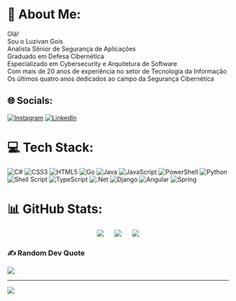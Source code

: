 # 💫 About Me:
Olá!<br>Sou o Luzivan Gois<br>Analista Sênior de Segurança de Aplicações<br>Graduado em Defesa Cibernética<br>Especializado em Cybersecurity e Arquitetura de Software<br>Com mais de 20 anos de experiência no setor de Tecnologia da Informação<br>Os últimos quatro anos dedicados ao campo da Segurança Cibernética


## 🌐 Socials:
[![Instagram](https://img.shields.io/badge/Instagram-%23E4405F.svg?logo=Instagram&logoColor=white)](https://instagram.com/luzivangois) [![LinkedIn](https://img.shields.io/badge/LinkedIn-%230077B5.svg?logo=linkedin&logoColor=white)](https://linkedin.com/in/luzivangois) 

# 💻 Tech Stack:
![C#](https://img.shields.io/badge/c%23-%23239120.svg?style=plastic&logo=csharp&logoColor=white) ![CSS3](https://img.shields.io/badge/css3-%231572B6.svg?style=plastic&logo=css3&logoColor=white) ![HTML5](https://img.shields.io/badge/html5-%23E34F26.svg?style=plastic&logo=html5&logoColor=white) ![Go](https://img.shields.io/badge/go-%2300ADD8.svg?style=plastic&logo=go&logoColor=white) ![Java](https://img.shields.io/badge/java-%23ED8B00.svg?style=plastic&logo=openjdk&logoColor=white) ![JavaScript](https://img.shields.io/badge/javascript-%23323330.svg?style=plastic&logo=javascript&logoColor=%23F7DF1E) ![PowerShell](https://img.shields.io/badge/PowerShell-%235391FE.svg?style=plastic&logo=powershell&logoColor=white) ![Python](https://img.shields.io/badge/python-3670A0?style=plastic&logo=python&logoColor=ffdd54) ![Shell Script](https://img.shields.io/badge/shell_script-%23121011.svg?style=plastic&logo=gnu-bash&logoColor=white) ![TypeScript](https://img.shields.io/badge/typescript-%23007ACC.svg?style=plastic&logo=typescript&logoColor=white) ![.Net](https://img.shields.io/badge/.NET-5C2D91?style=plastic&logo=.net&logoColor=white) ![Django](https://img.shields.io/badge/django-%23092E20.svg?style=plastic&logo=django&logoColor=white) ![Angular](https://img.shields.io/badge/angular-%23DD0031.svg?style=plastic&logo=angular&logoColor=white) ![Spring](https://img.shields.io/badge/spring-%236DB33F.svg?style=plastic&logo=spring&logoColor=white)

<style>
    #github-stats {
      text-align: center; /* Ou use Flexbox, como explicado na resposta anterior */
    }

    #github-stats img {
      margin: 0 10px; /* Adicione espaçamento entre as imagens */
    }
</style>

# 📊 GitHub Stats:
<div id="github-stats">
    <img src="https://github-readme-stats.vercel.app/api?username=luzivangois&theme=blue-green&hide_border=false&include_all_commits=true&count_private=true">
    <img src="https://github-readme-streak-stats.herokuapp.com/?user=luzivangois&theme=blue-green&hide_border=false">
    <img src="https://github-readme-stats.vercel.app/api/top-langs/?username=luzivangois&theme=blue-green&hide_border=false&include_all_commits=true&count_private=true&layout=compact">
  </div>

### ✍️ Random Dev Quote
![](https://quotes-github-readme.vercel.app/api?type=horizontal&theme=tokyonight)

---
[![](https://visitcount.itsvg.in/api?id=luzivangois&icon=6&color=0)](https://visitcount.itsvg.in)

<!-- Proudly created with GPRM ( https://gprm.itsvg.in ) -->
